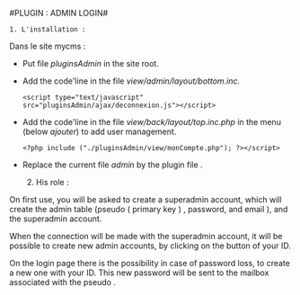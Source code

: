 #PLUGIN : ADMIN LOGIN#



	1. L'installation : 
	
Dans le site mycms :
* Put file *pluginsAdmin* in the site root.

* Add the code'line in the file *view/admin/layout/bottom.inc*.

    `<script type="text/javascript" src="pluginsAdmin/ajax/deconnexion.js"></script>`

* Add the code'line in the file *view/back/layout/top.inc.php* in the menu (below *ajouter*) to add user management.

    `<?php include ("./pluginsAdmin/view/monCompte.php"); ?></script>`

* Replace the current file *admin* by the plugin file .


	2. His role : 

On first use, you will be asked to create a superadmin account, which will create the admin table (pseudo ( primary key ) , password, and email ), and the superadmin account.

When the connection will be made with the superadmin account, it will be possible to create new admin accounts, by clicking on the button of your ID.

On the login page there is the possibility in case of password loss, to create a new one with your ID. This new password will be sent to the mailbox associated with the pseudo .


	
	